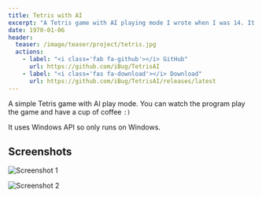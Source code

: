 ```yaml
---
title: Tetris with AI
excerpt: "A Tetris game with AI playing mode I wrote when I was 14. It's very entertaining and relaxing to see the Tetris game plays on its own."
date: 1970-01-06
header:
  teaser: /image/teaser/project/tetris.jpg
  actions:
    - label: "<i class='fab fa-github'></i> GitHub"
      url: https://github.com/iBug/TetrisAI
    - label: "<i class='fas fa-download'></i> Download"
      url: https://github.com/iBug/TetrisAI/releases/latest
---
```


A simple Tetris game with AI play mode. You can watch the program play the game and have a cup of coffee `:)`

It uses Windows API so only runs on Windows.

## Screenshots

![Screenshot 1](/image/TetrisAI/1.png)

![Screenshot 2](/image/TetrisAI/2.png)
